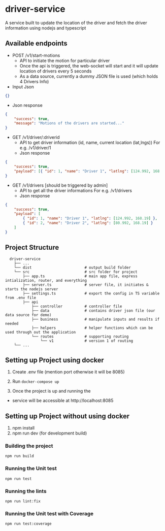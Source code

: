 # driver-service

A service built to update the location of the driver and fetch the driver information using nodejs and typescript

## Available endpoints

-   POST /v1/start-motions
    -   API to initiate the motion for particular driver
    -   Once the api is triggered, the web-socket will start and it will update location of drivers every 5 seconds
    -   As a data source, currently a dummy JSON file is used (which holds 4 Drivers Info)
-   Input Json

```json
{}
```

-   Json response

```json
{
    "success": true,
    "message": "Motions of the drivers are started..."
}
```

-   GET /v1/driver/:driverid
    -   API to get driver information (id, name, current location (lat,lngs))
        For e.g. /v1/driver/1
    -   Json response

```json
{
    "success": true,
    "payload": [{ "id": 1, "name": "Driver 1", "latlng": [124.992, 168.19] }]
}
```

-   GET /v1/drivers [should be triggered by admin]
    -   API to get all the driver informations
        For e.g. /v1/drivers
    -   Json response

```json
{
    "success": true,
    "payload": [
        { "id": 1, "name": "Driver 1", "latlng": [124.992, 168.19] },
        { "id": 2, "name": "Driver 2", "latlng": [80.992, 168.19] }
    ]
}
```

## Project Structure

```
  driver-service
    ├── ...
    └── dist                        # output build folder
    └── src                         # src folder for project
        ├── app.ts                  # main app file, express intialization, router, and everything
        ├── server.ts               # server file, it initiates & starts the nodejs server
        ├── settings.ts             # export the config in TS variable from .env file
        ├── api
            ├── controller          # controller file
            ├── data                # contains driver json file (our data source for demo)
            ├── business            # manipulate inputs and results if needed
            ├── helpers             # helper functions which can be used through out the application
            └── routes              # supporting routing
                └── v1              # version 1 of routing
    └── ...
```

## Setting up Project using docker

1. Create .env file (mention port otherwise it will be 8085)
2. Run
   `docker-compose up`

3. Once the project is up and running the

-   service will be accessible at http://localhost:8085

## Setting up Project without using docker

1. npm install
2. npm run dev (for development build)

### Building the project

`npm run build`

### Running the Unit test

`npm run test`

### Running the lints

`npm run lint:fix`

### Running the Unit test with Coverage

`npm run test:coverage`
